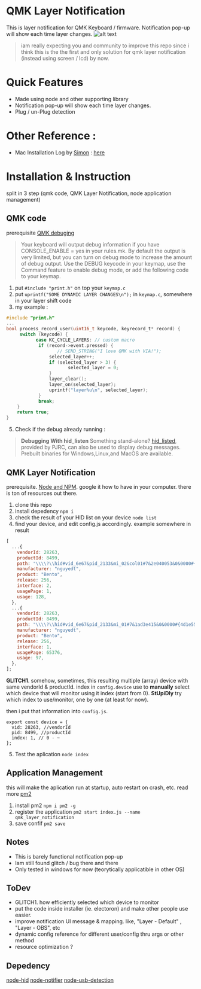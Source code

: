 # QMK Layer Notification

This is layer notification for QMK Keyboard / firmware.
Notification pop-up will show each time layer changes.
![alt text](https://github.com/geneshairzan/qmk_layer_notification/blob/master/demo/sample.png?raw=true)

> iam really expecting you and community to improve this repo since i think this is the the first and only solution for qmk layer notification (instead using screen / lcd) by now.

# Quick Features

- Made using node and other supporting library
- Notification pop-up will show each time layer changes.
- Plug / un-Plug detection

# Other Reference :

- Mac Installation Log by [Simon](https://github.com/g-simmons) : [here](https://github.com/geneshairzan/qmk_layer_notification/issues/1#issue-1441305248)

# Installation & Instruction

split in 3 step (qmk code, QMK Layer Notification, node application management)

## QMK code

prerequisite [QMK debuging](https://docs.qmk.fm/#/faq_debug?id=debugging-faq)

> Your keyboard will output debug information if you have CONSOLE_ENABLE = yes in your rules.mk. By default the output is very limited, but you can turn on debug mode to increase the amount of debug output. Use the DEBUG keycode in your keymap, use the Command feature to enable debug mode, or add the following code to your keymap.

1. put `#include "print.h"` on top your `keymap.c`
2. put `uprintf("SOME DYNAMIC LAYER CHANGES\n");` in `keymap.c`, somewhere in your layer shift code
3. my example :

```c
#include "print.h"
...
bool process_record_user(uint16_t keycode, keyrecord_t* record) {
     switch (keycode) {
           case KC_CYCLE_LAYERS: // custom macro
            if (record->event.pressed) {
                   // SEND_STRING("I love QMK with VIA!");
                selected_layer++;
                if (selected_layer > 3) {
                       selected_layer = 0;
                }
                layer_clear();
                layer_on(selected_layer);
                uprintf("layer%u\n", selected_layer);
            }
            break;
    }
    return true;
}

```

5. Check if the debug already running :

> **Debugging With hid_listen**
> Something stand-alone? [hid_listed](https://www.pjrc.com/teensy/hid_listen.html), provided by PJRC, can also be used to display debug messages. Prebuilt binaries for Windows,Linux,and MacOS are available.

## QMK Layer Notification

prerequisite. [Node and NPM](https://nodejs.org/en/download/). google it how to have in your computer. there is ton of resources out there.

1. clone this repo
2. install depedency `npm i`
3. check the result of your HID list on your device `node list`
4. find your device, and edit config.js accordingly.
   example somewhere in result

```js
[
  ...{
    vendorId: 28263,
    productId: 8499,
    path: "\\\\?\\hid#vid_6e67&pid_2133&mi_02&col01#7&2e040053&0&0000#{4d1e55b2-f16f-11cf-88cb-001111000030}",
    manufacturer: "nguyedt",
    product: "Bento",
    release: 256,
    interface: 2,
    usagePage: 1,
    usage: 128,
  },
  ...{
    vendorId: 28263,
    productId: 8499,
    path: "\\\\?\\hid#vid_6e67&pid_2133&mi_01#7&1ad3e415&0&0000#{4d1e55b2-f16f-11cf-88cb-001111000030}",
    manufacturer: "nguyedt",
    product: "Bento",
    release: 256,
    interface: 1,
    usagePage: 65376,
    usage: 97,
  },
];
```

**GLITCH1**. somehow, sometimes, this resulting multiple (array) device with same vendorId & productId. index in `config.device` use to **manually** select which device that will monitor using it index (start from 0). **StUpiDly** try which index to use/monitor, one by one (at least for now).

then i put that information into `config.js`.

```
export const device = {
  vid: 28263, //vendorId
  pid: 8499, //productId
  index: 1, // 0 - ~
};
```

5. Test the aplication `node index`

## Application Management

this will make the aplication run at startup, auto restart on crash, etc. read more [pm2](https://pm2.keymetrics.io/docs/usage/quick-start/)

1. install pm2 `npm i pm2 -g`
2. register the application `pm2 start index.js --name qmk_layer_notification`
3. save confif `pm2 save`

## Notes

- This is barely functional notification pop-up
- Iam still found glitch / bug there and there
- Only tested in windows for now (teorytically applicatible in other OS)

## ToDev

- GLITCH1. how efficiently selected which device to monitor
- put the code inside installer (ie. electoron) and make other people use easier.
- improve notification UI message & mapping. like, "Layer - Default" , "Layer - OBS", etc
- dynamic config reference for different user/config thru args or other method
- resource optimization ?

## Depedency

[node-hid](https://github.com/node-hid/node-hid)
[node-notifier](https://github.com/mikaelbr/node-notifier)
[node-usb-detection](https://github.com/MadLittleMods/node-usb-detection)
